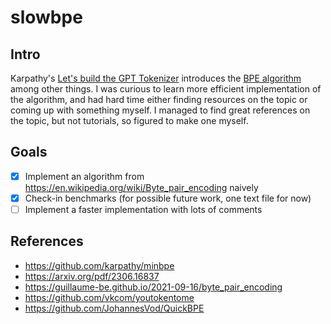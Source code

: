 # slowbpe

## Intro

Karpathy's [Let's build the GPT Tokenizer](https://youtu.be/zduSFxRajkE?si=ES9gE_VCrkfKiYVd) introduces the [BPE algorithm](https://en.wikipedia.org/wiki/Byte_pair_encoding) among other things. I was curious to learn more efficient implementation of the algorithm, and had hard time either finding resources on the topic or coming up with something myself. I managed to find great references on the topic, but not tutorials, so figured to make one myself.

## Goals

- [x] Implement an algorithm from https://en.wikipedia.org/wiki/Byte_pair_encoding naively
- [x] Check-in benchmarks (for possible future work, one text file for now)
- [ ] Implement a faster implementation with lots of comments

## References

- https://github.com/karpathy/minbpe
- https://arxiv.org/pdf/2306.16837
- https://guillaume-be.github.io/2021-09-16/byte_pair_encoding
- https://github.com/vkcom/youtokentome
- https://github.com/JohannesVod/QuickBPE
